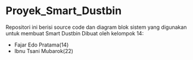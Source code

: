 # Proyek_Smart_Dustbin
Repositori ini  berisi source code dan diagram blok sistem yang digunakan untuk membuat Smart Dustbin 
Dibuat oleh kelompok 14:
- Fajar Edo Pratama(14)
- Ibnu Tsani Mubarok(22)
